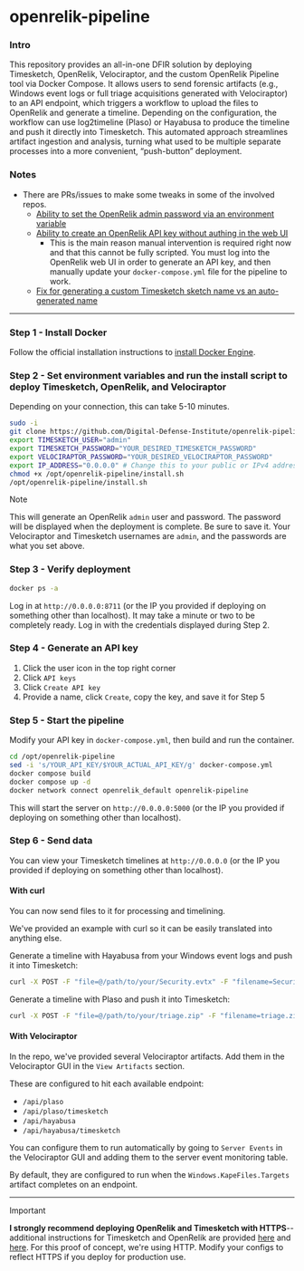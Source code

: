 # openrelik-pipeline

### Intro
This repository provides an all-in-one DFIR solution by deploying Timesketch, OpenRelik, Velociraptor, and the custom OpenRelik Pipeline tool via Docker Compose. It allows users to send forensic artifacts (e.g., Windows event logs or full triage acquisitions generated with Velociraptor) to an API endpoint, which triggers a workflow to upload the files to OpenRelik and generate a timeline. Depending on the configuration, the workflow can use log2timeline (Plaso) or Hayabusa to produce the timeline and push it directly into Timesketch. This automated approach streamlines artifact ingestion and analysis, turning what used to be multiple separate processes into a more convenient, “push-button” deployment. 

### Notes
* There are PRs/issues to make some tweaks in some of the involved repos. 
    * [Ability to set the OpenRelik admin password via an environment variable](https://github.com/openrelik/openrelik-deploy/pull/11)
    * [Ability to create an OpenRelik API key without authing in the web UI](https://github.com/openrelik/openrelik-server/issues/62)
        * This is the main reason manual intervention is required right now and that this cannot be fully scripted. You must log into the OpenRelik web UI in order to generate an API key, and then manually update your `docker-compose.yml` file for the pipeline to work.
    * [Fix for generating a custom Timesketch sketch name vs an auto-generated name](https://github.com/openrelik/openrelik-worker-timesketch/pull/4)

------------------------------

### Step 1 - Install Docker 
Follow the official installation instructions to [install Docker Engine](https://docs.docker.com/engine/install/).

### Step 2 - Set environment variables and run the install script to deploy Timesketch, OpenRelik, and Velociraptor
Depending on your connection, this can take 5-10 minutes.
```bash
sudo -i
git clone https://github.com/Digital-Defense-Institute/openrelik-pipeline.git /opt/openrelik-pipeline
export TIMESKETCH_USER="admin"
export TIMESKETCH_PASSWORD="YOUR_DESIRED_TIMESKETCH_PASSWORD"
export VELOCIRAPTOR_PASSWORD="YOUR_DESIRED_VELOCIRAPTOR_PASSWORD"
export IP_ADDRESS="0.0.0.0" # Change this to your public or IPv4 address if deploying on a cloud server, a VM, or WSL
chmod +x /opt/openrelik-pipeline/install.sh
/opt/openrelik-pipeline/install.sh 
```

> [!NOTE]  
> This will generate an OpenRelik `admin` user and password. The password will be displayed when the deployment is complete. Be sure to save it. Your Velociraptor and Timesketch usernames are `admin`, and the passwords are what you set above.

### Step 3 - Verify deployment
```bash
docker ps -a
```

Log in at `http://0.0.0.0:8711` (or the IP you provided if deploying on something other than localhost). It may take a minute or two to be completely ready. Log in with the credentials displayed during Step 2.

### Step 4 - Generate an API key
1. Click the user icon in the top right corner
2. Click `API keys`
3. Click `Create API key`
4. Provide a name, click `Create`, copy the key, and save it for Step 5 

### Step 5 - Start the pipeline
Modify your API key in `docker-compose.yml`, then build and run the container.
```bash
cd /opt/openrelik-pipeline
sed -i 's/YOUR_API_KEY/$YOUR_ACTUAL_API_KEY/g' docker-compose.yml
docker compose build
docker compose up -d
docker network connect openrelik_default openrelik-pipeline
```

This will start the server on `http://0.0.0.0:5000` (or the IP you provided if deploying on something other than localhost).

### Step 6 - Send data

You can view your Timesketch timelines at `http://0.0.0.0` (or the IP you provided if deploying on something other than localhost).

#### With curl
You can now send files to it for processing and timelining.

We've provided an example with curl so it can be easily translated into anything else.

Generate a timeline with Hayabusa from your Windows event logs and push it into Timesketch:
```bash
curl -X POST -F "file=@/path/to/your/Security.evtx" -F "filename=Security.evtx" http://$IP_ADDRESS:5000/api/hayabusa/upload
```

Generate a timeline with Plaso and push it into Timesketch:
```bash
curl -X POST -F "file=@/path/to/your/triage.zip" -F "filename=triage.zip" http://$IP_ADDRESS:5000/api/plaso/upload
```

#### With Velociraptor
In the repo, we've provided several Velociraptor artifacts. Add them in the Velociraptor GUI in the `View Artifacts` section. 

These are configured to hit each available endpoint:
* `/api/plaso`
* `/api/plaso/timesketch`
* `/api/hayabusa`
* `/api/hayabusa/timesketch`

You can configure them to run automatically by going to `Server Events` in the Velociraptor GUI and adding them to the server event monitoring table. 

By default, they are configured to run when the `Windows.KapeFiles.Targets` artifact completes on an endpoint.



  
------------------------------
> [!IMPORTANT]  
> **I strongly recommend deploying OpenRelik and Timesketch with HTTPS**--additional instructions for Timesketch and OpenRelik are provided [here](https://github.com/google/timesketch/blob/master/docs/guides/admin/install.md#4-enable-tls-optional) and [here](https://github.com/openrelik/openrelik.org/blob/main/content/guides/nginx.md). For this proof of concept, we're using HTTP. Modify your configs to reflect HTTPS if you deploy for production use. 
